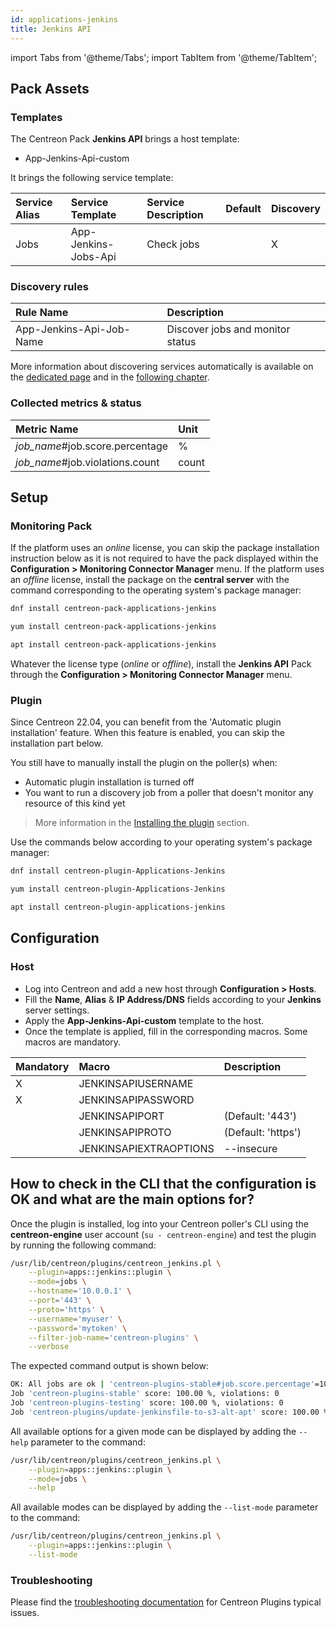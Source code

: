 ```yaml
---
id: applications-jenkins
title: Jenkins API
---
```

import Tabs from '@theme/Tabs';
import TabItem from '@theme/TabItem';

## Pack Assets

### Templates

The Centreon Pack **Jenkins API** brings a host template:

* App-Jenkins-Api-custom

It brings the following service template:

| Service Alias | Service Template     | Service Description | Default | Discovery |
|:--------------|:---------------------|:--------------------|:--------|:----------|
| Jobs          | App-Jenkins-Jobs-Api | Check jobs          |         | X         |

### Discovery rules

| Rule Name                | Description                      |
|:-------------------------|:---------------------------------|
| App-Jenkins-Api-Job-Name | Discover jobs and monitor status |

More information about discovering services automatically is available on the [dedicated page](/docs/monitoring/discovery/services-discovery)
and in the [following chapter](/docs/monitoring/discovery/services-discovery/#discovery-rules).

### Collected metrics & status

<Tabs groupId="sync">
<TabItem value="Jobs" label="Jobs">

| Metric Name                     | Unit  |
|:--------------------------------|:------|
| *job_name*#job.score.percentage | %     |
| *job_name*#job.violations.count | count |

</TabItem>
</Tabs>

## Setup

### Monitoring Pack

If the platform uses an *online* license, you can skip the package installation
instruction below as it is not required to have the pack displayed within the
**Configuration > Monitoring Connector Manager** menu.
If the platform uses an *offline* license, install the package on the **central server**
with the command corresponding to the operating system's package manager:

<Tabs groupId="sync">
<TabItem value="Alma / RHEL / Oracle Linux 8" label="Alma / RHEL / Oracle Linux 8">

```bash
dnf install centreon-pack-applications-jenkins
```

</TabItem>
<TabItem value="CentOS 7" label="CentOS 7">

```bash
yum install centreon-pack-applications-jenkins
```

</TabItem>
<TabItem value="Debian 11" label="Debian 11">

```bash
apt install centreon-pack-applications-jenkins
```

</TabItem>
</Tabs>

Whatever the license type (*online* or *offline*), install the **Jenkins API** Pack through
the **Configuration > Monitoring Connector Manager** menu.

### Plugin

Since Centreon 22.04, you can benefit from the 'Automatic plugin installation' feature.
When this feature is enabled, you can skip the installation part below.

You still have to manually install the plugin on the poller(s) when:
- Automatic plugin installation is turned off
- You want to run a discovery job from a poller that doesn't monitor any resource of this kind yet

> More information in the [Installing the plugin](/docs/monitoring/pluginpacks/#installing-the-plugin) section.

Use the commands below according to your operating system's package manager:

<Tabs groupId="sync">
<TabItem value="Alma / RHEL / Oracle Linux 8" label="Alma / RHEL / Oracle Linux 8">

```bash
dnf install centreon-plugin-Applications-Jenkins
```

</TabItem>
<TabItem value="CentOS 7" label="CentOS 7">

```bash
yum install centreon-plugin-Applications-Jenkins
```

</TabItem>
<TabItem value="Debian 11" label="Debian 11">

```bash
apt install centreon-plugin-applications-jenkins
```

</TabItem>
</Tabs>

## Configuration

### Host

* Log into Centreon and add a new host through **Configuration > Hosts**.
* Fill the **Name**, **Alias** & **IP Address/DNS** fields according to your **Jenkins** server settings.
* Apply the **App-Jenkins-Api-custom** template to the host.
* Once the template is applied, fill in the corresponding macros. Some macros are mandatory.

| Mandatory   | Macro                  | Description        |
|:------------|:-----------------------|:-------------------|
| X           | JENKINSAPIUSERNAME     |                    |
| X           | JENKINSAPIPASSWORD     |                    |
|             | JENKINSAPIPORT         | (Default: '443')   |
|             | JENKINSAPIPROTO        | (Default: 'https') |
|             | JENKINSAPIEXTRAOPTIONS | --insecure         |

## How to check in the CLI that the configuration is OK and what are the main options for?

Once the plugin is installed, log into your Centreon poller's CLI using the
**centreon-engine** user account (`su - centreon-engine`) and test the plugin by
running the following command:

```bash
/usr/lib/centreon/plugins/centreon_jenkins.pl \
    --plugin=apps::jenkins::plugin \
    --mode=jobs \
    --hostname='10.0.0.1' \
    --port='443' \
    --proto='https' \
    --username='myuser' \
    --password='mytoken' \
    --filter-job-name='centreon-plugins' \
    --verbose
```

The expected command output is shown below:

```bash
OK: All jobs are ok | 'centreon-plugins-stable#job.score.percentage'=100.00%;;;0;100 'centreon-plugins-stable#job.violations.count'=0;;;0; 'centreon-plugins-testing#job.score.percentage'=100.00%;;;0;100 'centreon-plugins-testing#job.violations.count'=0;;;0; 'centreon-plugins/update-jenkinsfile-to-s3-alt-apt#job.score.percentage'=100.00%;;;0;100 'centreon-plugins/update-jenkinsfile-to-s3-alt-apt#job.violations.count'=0;;;0;
Job 'centreon-plugins-stable' score: 100.00 %, violations: 0
Job 'centreon-plugins-testing' score: 100.00 %, violations: 0
Job 'centreon-plugins/update-jenkinsfile-to-s3-alt-apt' score: 100.00 %, violations: 0
```

All available options for a given mode can be displayed by adding the
`--help` parameter to the command:

```bash
/usr/lib/centreon/plugins/centreon_jenkins.pl \
    --plugin=apps::jenkins::plugin \
    --mode=jobs \
    --help
```

All available modes can be displayed by adding the `--list-mode` parameter to
the command:

```bash
/usr/lib/centreon/plugins/centreon_jenkins.pl \
    --plugin=apps::jenkins::plugin \
    --list-mode
```

### Troubleshooting

Please find the [troubleshooting documentation](../getting-started/how-to-guides/troubleshooting-plugins.md)
for Centreon Plugins typical issues.
